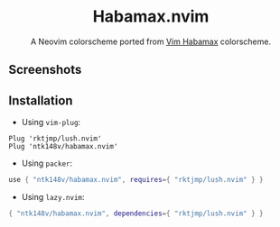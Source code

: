 <div align="center">

# Habamax.nvim

A Neovim colorscheme ported from <a href="https://github.com/vim/colorschemes/blob/master/colors/habamax.vim">Vim Habamax</a> colorscheme.

</div>

## Screenshots

## Installation

- Using `vim-plug`:

```vim
Plug 'rktjmp/lush.nvim'
Plug 'ntk148v/habamax.nvim'
```

- Using `packer`:

```lua
use { "ntk148v/habamax.nvim", requires={ "rktjmp/lush.nvim" } }
```

- Using `lazy.nvim`:

```lua
{ "ntk148v/habamax.nvim", dependencies={ "rktjmp/lush.nvim" } }
```
